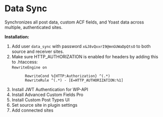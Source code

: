 # Data Sync
Synchronizes all post data, custom ACF fields, and Yoast data across multiple, authenticated sites.

<b>Installation:</b>
<ol>
<li>Add user <code>data_sync</code> with password <code>x&J8vQxxrI9@mnGUWaDpQtsO</code> to both source and receiver sites.</li>
<li>Make sure HTTP_AUTHORIZATION is enabled for headers by adding this to .htaccess:<br><code>RewriteEngine on<br>
      RewriteCond %{HTTP:Authorization} ^(.*)
      RewriteRule ^(.*) - [E=HTTP_AUTHORIZATION:%1]
      </code>
      </li>
<li>Install JWT Authentication for WP-API</li>
<li>Install Advanced Custom Fields Pro</li>
<li>Install Custom Post Types UI</li>
<li>Set source site in plugin settings</li>
<li>Add connected sites</li>
</ol>
